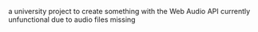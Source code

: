 a university project to create something with the Web Audio API currently unfunctional due to audio files missing

